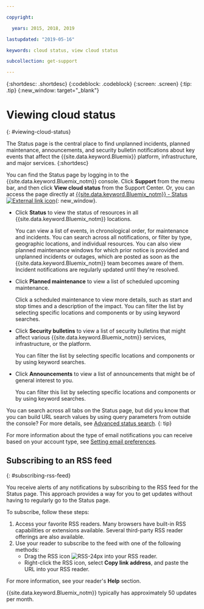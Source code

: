 ```yaml
---

copyright:

  years: 2015, 2018, 2019 

lastupdated: "2019-05-16"

keywords: cloud status, view cloud status

subcollection: get-support

---
```


{:shortdesc: .shortdesc}
{:codeblock: .codeblock}
{:screen: .screen}
{:tip: .tip}
{:new_window: target="_blank"}

# Viewing cloud status
{: #viewing-cloud-status}

The Status page is the central place to find unplanned incidents, planned maintenance, announcements, and security bulletin notifications about key events that affect the {{site.data.keyword.Bluemix}} platform, infrastructure, and major services.
{:shortdesc}

You can find the Status page by logging in to the {{site.data.keyword.Bluemix_notm}} console. Click **Support** from the menu bar, and then click **View cloud status** from the Support Center. Or, you can access the page directly at [{{site.data.keyword.Bluemix_notm}} - Status ![External link icon](../icons/launch-glyph.svg "External link icon")](https://cloud.ibm.com/status){: new_window}.

* Click **Status** to view the status of resources in all {{site.data.keyword.Bluemix_notm}} locations. 

  You can view a list of events, in chronological order, for maintenance and incidents. You can search across all notifications, or filter by type, geographic locations, and individual resources. You can also view planned maintenance windows for which prior notice is provided and unplanned incidents or outages, which are posted as soon as the {{site.data.keyword.Bluemix_notm}} team becomes aware of them. Incident notifications are regularly updated until they're resolved.

* Click **Planned maintenance** to view a list of scheduled upcoming maintenance. 

  Click a scheduled maintenance to view more details, such as start and stop times and a description of the impact. You can filter the list by selecting specific locations and components or by using keyword searches.

* Click **Security bulletins** to view a list of security bulletins that might affect various {{site.data.keyword.Bluemix_notm}} services, infrastructure, or the platform.

  You can filter the list by selecting specific locations and components or by using keyword searches.

* Click **Announcements** to view a list of announcements that might be of general interest to you.

  You can filter this list by selecting specific locations and components or by using keyword searches.

You can search across all tabs on the Status page, but did you know that you can build URL search values by using query parameters from outside the console? For more details, see [Advanced status search](/docs/get-support/status_search.html).
{: tip}

For more information about the type of email notifications you can receive based on your account type, see [Setting email preferences](/docs/account/email.html). 

## Subscribing to an RSS feed
{: #subscribing-rss-feed}

You receive alerts of any notifications by subscribing to the RSS feed for the Status page. This approach provides a way for you to get updates without having to regularly go to the Status page.

To subscribe, follow these steps:

1. Access your favorite RSS readers. Many browsers have built-in RSS capabilities or extensions available. Several third-party RSS reader offerings are also available. 
2. Use your reader to subscribe to the feed with one of the following methods:
    * Drag the RSS icon ![RSS-24px](../icons/RSS-24px.svg) into your RSS reader.
    * Right-click the RSS icon, select **Copy link address**, and paste the URL into your RSS reader.

For more information, see your reader's **Help** section.

{{site.data.keyword.Bluemix_notm}} typically has approximately 50 updates per month.






